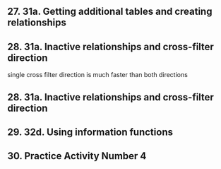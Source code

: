## 27. 31a. Getting additional tables and creating relationships

## 28. 31a. Inactive relationships and cross-filter direction

single cross filter direction is much faster than both directions


















## 28. 31a. Inactive relationships and cross-filter direction




## 29. 32d. Using information functions





## 30. Practice Activity Number 4
